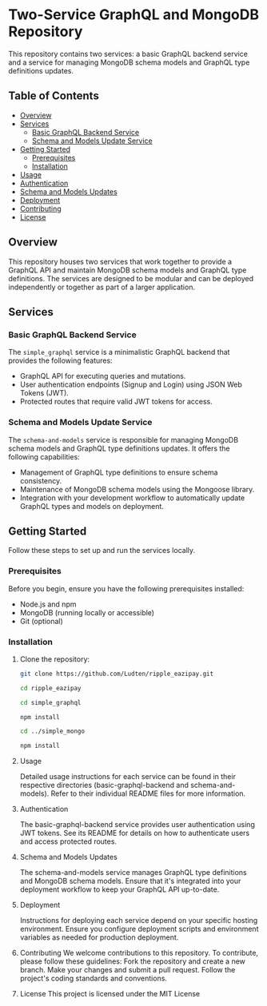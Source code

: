 # Two-Service GraphQL and MongoDB Repository

This repository contains two services: a basic GraphQL backend service and a service for managing MongoDB schema models and GraphQL type definitions updates.

## Table of Contents

- [Overview](#overview)
- [Services](#services)
  - [Basic GraphQL Backend Service](#basic-graphql-backend-service)
  - [Schema and Models Update Service](#schema-and-models-update-service)
- [Getting Started](#getting-started)
  - [Prerequisites](#prerequisites)
  - [Installation](#installation)
- [Usage](#usage)
- [Authentication](#authentication)
- [Schema and Models Updates](#schema-and-models-updates)
- [Deployment](#deployment)
- [Contributing](#contributing)
- [License](#license)

## Overview

This repository houses two services that work together to provide a GraphQL API and maintain MongoDB schema models and GraphQL type definitions. The services are designed to be modular and can be deployed independently or together as part of a larger application.

## Services

### Basic GraphQL Backend Service

The `simple_graphql` service is a minimalistic GraphQL backend that provides the following features:

- GraphQL API for executing queries and mutations.
- User authentication endpoints (Signup and Login) using JSON Web Tokens (JWT).
- Protected routes that require valid JWT tokens for access.

### Schema and Models Update Service

The `schema-and-models` service is responsible for managing MongoDB schema models and GraphQL type definitions updates. It offers the following capabilities:

- Management of GraphQL type definitions to ensure schema consistency.
- Maintenance of MongoDB schema models using the Mongoose library.
- Integration with your development workflow to automatically update GraphQL types and models on deployment.

## Getting Started

Follow these steps to set up and run the services locally.

### Prerequisites

Before you begin, ensure you have the following prerequisites installed:

- Node.js and npm
- MongoDB (running locally or accessible)
- Git (optional)

### Installation

1. Clone the repository:

   ```bash
   git clone https://github.com/Ludten/ripple_eazipay.git

   cd ripple_eazipay

   cd simple_graphql

   npm install

   cd ../simple_mongo

   npm install
2. Usage

    Detailed usage instructions for each service can be found in their respective directories (basic-graphql-backend and schema-and-models). Refer to their individual README files for more information.

3. Authentication

    The basic-graphql-backend service provides user authentication using JWT tokens. See its README for details on how to authenticate users and access protected routes.

4. Schema and Models Updates

    The schema-and-models service manages GraphQL type definitions and MongoDB schema models. Ensure that it's integrated into your deployment workflow to keep your GraphQL API up-to-date.

5. Deployment

    Instructions for deploying each service depend on your specific hosting environment. Ensure you configure deployment scripts and environment variables as needed for production deployment.

6. Contributing
     We welcome contributions to this repository. To contribute, please follow these guidelines:
       Fork the repository and create a new branch.
       Make your changes and submit a pull request.
       Follow the project's coding standards and conventions.

7. License
    This project is licensed under the MIT License
   

